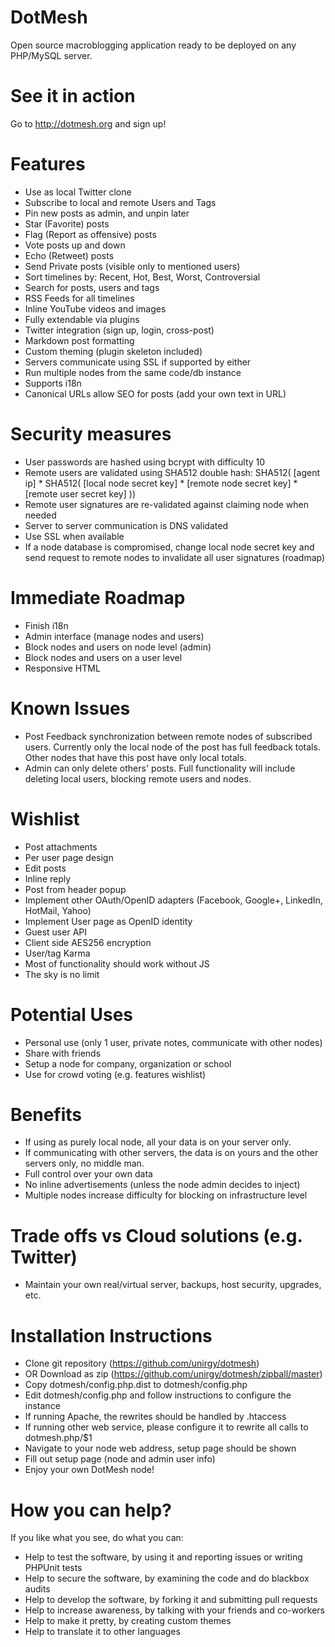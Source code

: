 DotMesh
=======
Open source macroblogging application ready to be deployed on any PHP/MySQL server.

See it in action
================
Go to http://dotmesh.org and sign up!

Features
========

* Use as local Twitter clone
* Subscribe to local and remote Users and Tags
* Pin new posts as admin, and unpin later
* Star (Favorite) posts
* Flag (Report as offensive) posts
* Vote posts up and down
* Echo (Retweet) posts
* Send Private posts (visible only to mentioned users)
* Sort timelines by: Recent, Hot, Best, Worst, Controversial
* Search for posts, users and tags
* RSS Feeds for all timelines
* Inline YouTube videos and images
* Fully extendable via plugins
* Twitter integration (sign up, login, cross-post)
* Markdown post formatting
* Custom theming (plugin skeleton included)
* Servers communicate using SSL if supported by either
* Run multiple nodes from the same code/db instance
* Supports i18n
* Canonical URLs allow SEO for posts (add your own text in URL)

Security measures
=================

* User passwords are hashed using bcrypt with difficulty 10
* Remote users are validated using SHA512 double hash:
    SHA512( [agent ip] * SHA512( [local node secret key] * [remote node secret key] * [remote user secret key] ))
* Remote user signatures are re-validated against claiming node when needed
* Server to server communication is DNS validated
* Use SSL when available
* If a node database is compromised, change local node secret key and send request to remote nodes to invalidate all user signatures (roadmap)

Immediate Roadmap
=================

* Finish i18n
* Admin interface (manage nodes and users)
* Block nodes and users on node level (admin)
* Block nodes and users on a user level
* Responsive HTML

Known Issues
============

* Post Feedback synchronization between remote nodes of subscribed users.
  Currently only the local node of the post has full feedback totals.
  Other nodes that have this post have only local totals.
* Admin can only delete others' posts. Full functionality will include deleting local users,
  blocking remote users and nodes.

Wishlist
========

* Post attachments
* Per user page design
* Edit posts
* Inline reply
* Post from header popup
* Implement other OAuth/OpenID adapters (Facebook, Google+, LinkedIn, HotMail, Yahoo)
* Implement User page as OpenID identity
* Guest user API
* Client side AES256 encryption
* User/tag Karma
* Most of functionality should work without JS
* The sky is no limit

Potential Uses
==============

* Personal use (only 1 user, private notes, communicate with other nodes)
* Share with friends
* Setup a node for company, organization or school
* Use for crowd voting (e.g. features wishlist)

Benefits
========

* If using as purely local node, all your data is on your server only.
* If communicating with other servers, the data is on yours and the other servers only, no middle man.
* Full control over your own data
* No inline advertisements (unless the node admin decides to inject)
* Multiple nodes increase difficulty for blocking on infrastructure level

Trade offs vs Cloud solutions (e.g. Twitter)
============================================

* Maintain your own real/virtual server, backups, host security, upgrades, etc.

Installation Instructions
=========================

* Clone git repository (https://github.com/unirgy/dotmesh)
* OR Download as zip (https://github.com/unirgy/dotmesh/zipball/master)
* Copy dotmesh/config.php.dist to dotmesh/config.php
* Edit dotmesh/config.php and follow instructions to configure the instance
* If running Apache, the rewrites should be handled by .htaccess
* If running other web service, please configure it to rewrite all calls to dotmesh.php/$1
* Navigate to your node web address, setup page should be shown
* Fill out setup page (node and admin user info)
* Enjoy your own DotMesh node!

How you can help?
=================

If you like what you see, do what you can:

* Help to test the software, by using it and reporting issues or writing PHPUnit tests
* Help to secure the software, by examining the code and do blackbox audits
* Help to develop the software, by forking it and submitting pull requests
* Help to increase awareness, by talking with your friends and co-workers
* Help to make it pretty, by creating custom themes
* Help to translate it to other languages
